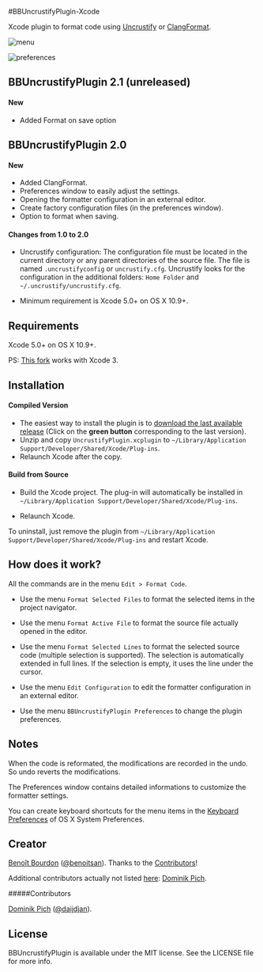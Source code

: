 #BBUncrustifyPlugin-Xcode

Xcode plugin to format code using [Uncrustify](http://uncrustify.sourceforge.net) or [ClangFormat](http://clang.llvm.org/docs/ClangFormat.html). 

![menu](http://f.cl.ly/items/2b2y1v403x2H3U2Y0l2K/BBUncrustifyPlugin-menu.png)

![preferences](http://f.cl.ly/items/27080O1F3w3g2a3h0m32/BBUncrustifyPlugin.png)

## BBUncrustifyPlugin 2.1 (unreleased)

#### New
* Added Format on save option

## BBUncrustifyPlugin 2.0

#### New
* Added ClangFormat.
* Preferences window to easily adjust the settings.
* Opening the formatter configuration in an external editor.
* Create factory configuration files (in the preferences window).
* Option to format when saving.

#### Changes from 1.0 to 2.0

* Uncrustify configuration: The configuration file must be located in the current directory or any parent directories of the source file. The file is named `.uncrustifyconfig` or `uncrustify.cfg`. Uncrustify looks for the configuration in the additional folders: `Home Folder` and `~/.uncrustify/uncrustify.cfg`.

* Minimum requirement is Xcode 5.0+ on OS X 10.9+.

## Requirements

Xcode 5.0+ on OS X 10.9+.

PS: [This fork](https://github.com/1951FDG/BBUncrustifyPlugin-Xcode) works with Xcode 3.

## Installation

#### Compiled Version

* The easiest way to install the plugin is to [download the last available release](https://github.com/benoitsan/BBUncrustifyPlugin-Xcode/releases) (Click on the **green button** corresponding to the last version).
* Unzip and copy `UncrustifyPlugin.xcplugin` to `~/Library/Application Support/Developer/Shared/Xcode/Plug-ins`.
* Relaunch Xcode after the copy.

#### Build from Source

* Build the Xcode project. The plug-in will automatically be installed in `~/Library/Application Support/Developer/Shared/Xcode/Plug-ins`. 

* Relaunch Xcode.

To uninstall, just remove the plugin from `~/Library/Application Support/Developer/Shared/Xcode/Plug-ins` and restart Xcode.

## How does it work?

All the commands are in the menu `Edit > Format Code`.

* Use the menu `Format Selected Files` to format the selected items in the project navigator.

* Use the menu `Format Active File` to format the source file actually opened in the editor. 

* Use the menu `Format Selected Lines` to format the selected source code (multiple selection is supported). The selection is automatically extended in full lines. If the selection is empty, it uses the line under the cursor.

* Use the menu `Edit Configuration` to edit the formatter configuration in an external editor.

* Use the menu `BBUncrustifyPlugin Preferences` to change the plugin preferences.

## Notes

When the code is reformated, the modifications are recorded in the undo. So undo reverts the modifications.

The Preferences window contains detailed informations to customize the formatter settings.

You can create keyboard shortcuts for the menu items in the [Keyboard Preferences](http://support.apple.com/kb/ph3957) of OS X System Preferences.


## Creator

[Benoît Bourdon](https://github.com/benoitsan) ([@benoitsan](https://twitter.com/benoitsan)). Thanks to the [Contributors](https://github.com/benoitsan/BBUncrustifyPlugin-Xcode/graphs/contributors)!

Additional contributors actually not listed [here](https://github.com/benoitsan/BBUncrustifyPlugin-Xcode/graphs/contributors): [Dominik Pich](https://github.com/Daij-Djan).

#####Contributors

[Dominik Pich](https://github.com/daij-djan) ([@daijdjan](https://twitter.com/daijdjan)).

## License

BBUncrustifyPlugin is available under the MIT license. See the LICENSE file for more info.






